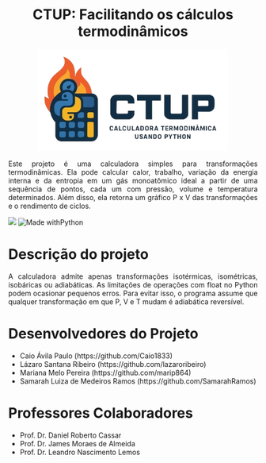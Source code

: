 <h1 align='center'>
  CTUP: Facilitando os cálculos termodinâmicos</a>
</h1>
<div align="center">

  ![logo](images/Logo_CTUP-removebg-preview.png)

</div>
<p align="justify"> Este projeto é uma calculadora simples para transformações termodinâmicas. Ela pode calcular calor, trabalho, variação da energia interna e da entropia em um gás monoatômico ideal a partir de uma sequência de pontos, cada um com pressão, volume e temperatura determinados. Além disso, ela retorna um gráfico P x V das transformações e o rendimento de ciclos.</p>

<p align="center">

  <img loading="lazy" src="http://img.shields.io/static/v1?label=STATUS&message=EM%20DESENVOLVIMENTO&color=GREEN&style=for-the-badge"/>  ![Made withPython](https://img.shields.io/badge/Python-14354C?style=for-the-badge&logo=python&logoColor=white)

</p>

<h1>Descrição do projeto</a></h1>

<p align='justify'> A calculadora admite apenas transformações isotérmicas, isométricas, isobáricas ou adiabáticas. As limitações de operações com float no Python podem ocasionar pequenos erros. Para evitar isso, o programa assume que qualquer transformação em que P, V e T mudam é adiabática reversível. </p>

<h1>Desenvolvedores do Projeto</a></h1>
<ul>
  <li>Caio Ávila Paulo (https://github.com/Caio1833)</li>
  <li>Lázaro Santana Ribeiro (https://github.com/lazaroribeiro)</li>
  <li>Mariana Melo Pereira (https://github.com/marip864)</li>
  <li>Samarah Luiza de Medeiros Ramos (https://github.com/SamarahRamos)</li>
</ul>

<h1>Professores Colaboradores</a></h1>
<ul>
  <li>Prof. Dr. Daniel Roberto Cassar</li>
  <li>Prof. Dr. James Moraes de Almeida</li>
  <li>Prof. Dr. Leandro Nascimento Lemos</li>
</ul>